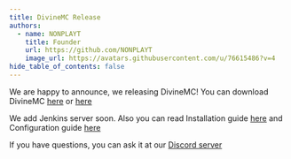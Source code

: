 ```yaml
---
title: DivineMC Release
authors:
  - name: NONPLAYT
    title: Founder
    url: https://github.com/NONPLAYT
    image_url: https://avatars.githubusercontent.com/u/76615486?v=4
hide_table_of_contents: false
---
```


We are happy to announce, we releasing DivineMC! You can download DivineMC [here](https://github.com/DivineMC/DivineMC/releases/latest) or [here](https://divinemc.bxteam.gq/#download)

We add Jenkins server soon. Also you can read Installation guide [here](https://divinemc.bxteam.gq/docs/getting-started) and Configuration guide [here](https://divinemc.bxteam.gq/docs/configuration)

If you have questions, you can ask it at our [Discord server](https://discord.gg/p7cxhw7E2M)
